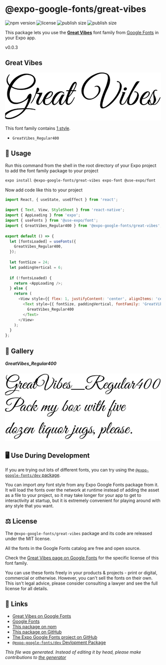 # @expo-google-fonts/great-vibes

![npm version](https://flat.badgen.net/npm/v/@expo-google-fonts/great-vibes)
![license](https://flat.badgen.net/github/license/expo/google-fonts)
![publish size](https://flat.badgen.net/packagephobia/install/@expo-google-fonts/great-vibes)
![publish size](https://flat.badgen.net/packagephobia/publish/@expo-google-fonts/great-vibes)

This package lets you use the [**Great Vibes**](https://fonts.google.com/specimen/Great+Vibes) font family from [Google Fonts](https://fonts.google.com/) in your Expo app.

v0.0.3

## Great Vibes

![Great Vibes](./font-family.png)

This font family contains [1 style](#gallery).

- `GreatVibes_Regular400`

## 🔡 Usage

Run this command from the shell in the root directory of your Expo project to add the font family package to your project
```sh
expo install @expo-google-fonts/great-vibes expo-font @use-expo/font
```

Now add code like this to your project
```js
import React, { useState, useEffect } from 'react';

import { Text, View, StyleSheet } from 'react-native';
import { AppLoading } from 'expo';
import { useFonts } from '@use-expo/font';
import { GreatVibes_Regular400 } from '@expo-google-fonts/great-vibes';

export default () => {
  let [fontsLoaded] = useFonts({
    GreatVibes_Regular400,
  });

  let fontSize = 24;
  let paddingVertical = 6;

  if (!fontsLoaded) {
    return <AppLoading />;
  } else {
    return (
      <View style={{ flex: 1, justifyContent: 'center', alignItems: 'center' }}>
        <Text style={{ fontSize, paddingVertical, fontFamily: 'GreatVibes_Regular400' }}>
          GreatVibes_Regular400
        </Text>
      </View>
    );
  }
};

```

## 📖 Gallery

##### GreatVibes_Regular400
![GreatVibes_Regular400](./a4131255cb3cb73cefc120a8d68c6888fa33a5c24045934a0353f0c199fe254d.ttf.png)


## 🖥️ Use During Development

If you are trying out lots of different fonts, you can try using the [`@expo-google-fonts/dev` package](https://github.com/expo/google-fonts/tree/master/font-packages/dev#readme).

You can import *any* font style from any Expo Google Fonts package from it. It will load the fonts
over the network at runtime instead of adding the asset as a file to your project, so it may take longer
for your app to get to interactivity at startup, but it is extremely convenient
for playing around with any style that you want.

## ⚖️ License

The `@expo-google-fonts/great-vibes` package and its code are released under the MIT license.

All the fonts in the Google Fonts catalog are free and open source.

Check the [Great Vibes page on Google Fonts](https://fonts.google.com/specimen/Great+Vibes) for the specific license of this font family.

You can use these fonts freely in your products & projects - print or digital, commercial or otherwise. However, you can't sell the fonts on their own. This isn't legal advice, please consider consulting a lawyer and see the full license for all details.

## 🔗 Links

- [Great Vibes on Google Fonts](https://fonts.google.com/specimen/Great+Vibes)
- [Google Fonts](https://fonts.google.com/)
- [This package on npm](https://www.npmjs.com/package/@expo-google-fonts/great-vibes)
- [This package on GitHub](https://github.com/expo/google-fonts/tree/master/font-packages/great-vibes)
- [The Expo Google Fonts project on GitHub](https://github.com/expo/google-fonts)
- [`@expo-google-fonts/dev` Devlopment Package](https://github.com/expo/google-fonts/tree/master/font-packages/dev)


*This file was generated. Instead of editing it by head, please make contributions to [the generator](https://github.com/expo/google-fonts/tree/master/packages/generator)*
